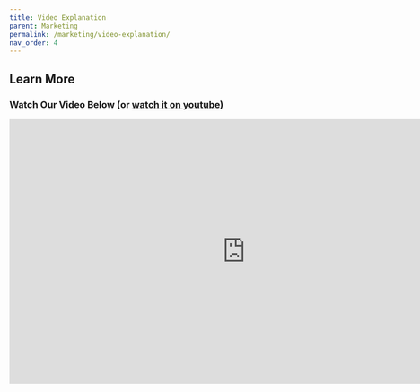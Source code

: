 ```yaml
---
title: Video Explanation
parent: Marketing
permalink: /marketing/video-explanation/
nav_order: 4
---
```


## Learn More  
### Watch Our Video Below (or [watch it on youtube](https://youtu.be/SMoGNI0NB7k))

<div style="align-content:center;"><iframe width="840" height="472" src="https://www.youtube.com/embed/SMoGNI0NB7k" title="YouTube video player" frameborder="0" allow="accelerometer; autoplay; clipboard-write; encrypted-media; gyroscope; picture-in-picture; web-share" allowfullscreen></iframe></div>
